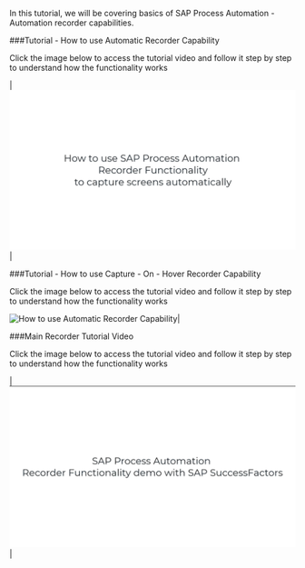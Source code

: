 In this tutorial, we will be covering basics of SAP Process Automation - Automation recorder capabilities.

###Tutorial - How to use Automatic Recorder Capability

Click the image below to access the tutorial video and follow it step by step to understand how the functionality works

|[![How to use Automatic Recorder Capability](Images/SPATutorial_AutomaticRecording.png)](https://video.sap.com/media/t/1_6v2e5ahu)|

###Tutorial - How to use Capture - On - Hover Recorder Capability

Click the image below to access the tutorial video and follow it step by step to understand how the functionality works

![![How to use Automatic Recorder Capability](Images/SPATutorial_CaptureOnHoverRecording.png)](https://video.sap.com/media/t/1_yku20zqm)|

###Main Recorder Tutorial Video

Click the image below to access the tutorial video and follow it step by step to understand how the functionality works

|[![How to use Automatic Recorder Capability](Images/SPARecorderv2.png)](https://video.sap.com/media/t/1_gt5mcveg)|
